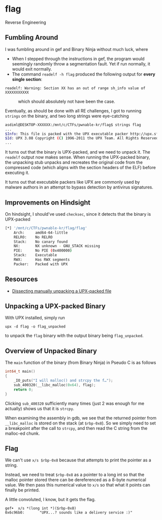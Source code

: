 # flag

Reverse Engineering

## Fumbling Around

I was fumbling around in gef and Binary Ninja without much luck, where
- When I stepped through the instructions in gef, the program would seemingly randomly throw a segmentation fault. Yet if run normally, it would exit normally.  
- The command `readelf -h flag` produced the following output for **every single section**:

```
readelf: Warning: Section XX has an out of range sh_info value of XXXXXXXXXXX
```

&nbsp;&nbsp;&nbsp;&nbsp;&nbsp;&nbsp;&nbsp;&nbsp;&nbsp;&nbsp;&nbsp;which should absolutely not have been the case. 

Eventually, as should be done with all RE challenges, I got to running `strings` on the binary, and two long strings were eye-catching

```bash
asdiml@DESKTOP-XXXXXX:/mnt/c/CTFs/pwnable-kr/flag$ strings flag
...
$Info: This file is packed with the UPX executable packer http://upx.sf.net $
$Id: UPX 3.08 Copyright (C) 1996-2011 the UPX Team. All Rights Reserved. $
...
```

It turns out that the binary is UPX-packed, and we need to unpack it. The `readelf` output now makes sense. When running the UPX-packed binary, the unpacking stub unpacks and recreates the original code from the compressed code (which aligns with the section headers of the ELF) before executing it.

It turns out that executable packers like UPX are commonly used by malware authors in an attempt to bypass detection by antivirus signatures. 

## Improvements on Hindsight

On hindsight, I should've used `checksec`, since it detects that the binary is UPX-packed

```bash
[*] '/mnt/c/CTFs/pwnable-kr/flag/flag'
    Arch:     amd64-64-little
    RELRO:    No RELRO
    Stack:    No canary found
    NX:       NX unknown - GNU_STACK missing
    PIE:      No PIE (0x400000)
    Stack:    Executable
    RWX:      Has RWX segments
    Packer:   Packed with UPX
```

## Resources 

- [Dissecting manually unpacking a UPX-packed file](https://tech-zealots.com/reverse-engineering/dissecting-manual-unpacking-of-a-upx-packed-file/)

## Unpacking a UPX-packed Binary

With UPX installed, simply run

```
upx -d flag -o flag_unpacked
```

to unpack the `flag` binary with the output binary being `flag_unpacked`. 

## Overview of Unpacked Binary

The `main` function of the binary (from Binary Ninja) in Pseudo C is as follows

```c
int64_t main()
{
    _IO_puts("I will malloc() and strcpy the f…");
    sub_400320(__libc_malloc(0x64), flag);
    return 0;
}
```

Clicking `sub_400320` sufficiently many times (just 2 was enough for me actually) shows us that it is `strcpy`. 

When examining the assembly in gdb, we see that the returned pointer from `__libc_malloc` is stored on the stack (at `$rbp-0x8`). So we simply need to set a breakpoint after the call to `strcpy`, and then read the C string from the malloc-ed chunk. 

## Flag

We can't use `x/s $rbp-0x8` because that attempts to print the pointer as a string. 

Instead, we need to treat `$rbp-0x8` as a pointer to a long int so that the malloc pointer stored there can be dereferenced as a 8-byte numerical value. We then pass this numerical value to `x/s` so that what it points can finally be printed. 

A little convoluted, I know, but it gets the flag. 

```gdb
gef➤  x/s *(long int *)($rbp-0x8)
0x6c96b0:       "UPX...? sounds like a delivery service :)"
```

